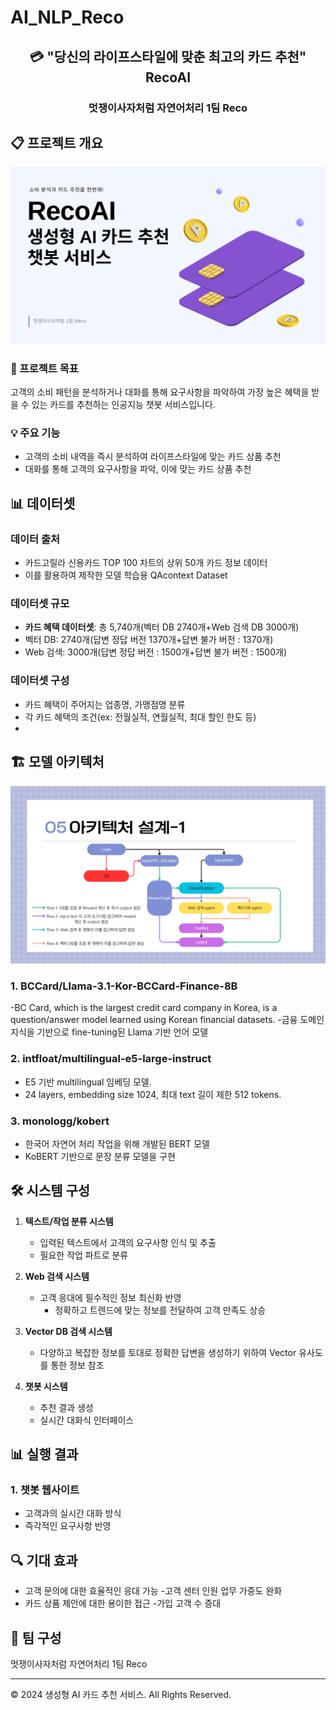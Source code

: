 # AI_NLP_Reco

<div align="center">
  <h2>💳 "당신의 라이프스타일에 맞춘 최고의 카드 추천" RecoAI</h2>
</div>

<div align="center">
  <h3>멋쟁이사자처럼 자연어처리 1팀 Reco</h3>
</div>

## 📋 프로젝트 개요
![image](https://github.com/OreOrca/AI_NLP_-Reco/blob/main/images/%ED%99%94%EB%A9%B4%20%EC%BA%A1%EC%B2%98%202024-12-25%20205754.png?raw=true)

### 🎯 프로젝트 목표
고객의 소비 패턴을 분석하거나 대화를 통해 요구사항을 파악하여 가장 높은 혜택을 받을 수 있는 카드를 추천하는 인공지능 챗봇 서비스입니다.

### 💡 주요 기능
- 고객의 소비 내역을 즉시 분석하여 라이프스타일에 맞는 카드 상품 추천
- 대화를 통해 고객의 요구사항을 파악, 이에 맞는 카드 상품 추천

## 📊 데이터셋

### 데이터 출처
- 카드고릴라 신용카드 TOP 100 차트의 상위 50개 카드 정보 데이터
- 이를 활용하여 제작한 모델 학습용 QAcontext Dataset

### 데이터셋 규모
- **카드 혜택 데이터셋**: 총 5,740개(벡터 DB 2740개+Web 검색 DB 3000개)
- 벡터 DB: 2740개(답변 정답 버전 1370개+답변 불가 버전 : 1370개)
- Web 검색: 3000개(답변 정답 버전 : 1500개+답변 불가 버전 : 1500개)

### 데이터셋 구성
- 카드 혜택이 주어지는 업종명, 가맹점명 분류
- 각 카드 혜택의 조건(ex: 전월실적, 연월실적, 최대 할인 한도 등)
-

## 🏗️ 모델 아키텍처
![image](https://github.com/OreOrca/AI_NLP_-Reco/blob/main/images/%ED%99%94%EB%A9%B4%20%EC%BA%A1%EC%B2%98%202024-12-25%20214301.png?raw=true)

### 1. BCCard/Llama-3.1-Kor-BCCard-Finance-8B
-BC Card, which is the largest credit card company in Korea, is a question/answer model learned using Korean financial datasets.
-금융 도메인 지식을 기반으로 fine-tuning된 Llama 기반 언어 모델

### 2. intfloat/multilingual-e5-large-instruct
- E5 기반 multilingual 임베딩 모델.
- 24 layers, embedding size 1024, 최대 text 길이 제한 512 tokens.

### 3. monologg/kobert
- 한국어 자연어 처리 작업을 위해 개발된 BERT 모델
- KoBERT 기반으로 문장 분류 모델을 구현

## 🛠️ 시스템 구성

1. **텍스트/작업 분류 시스템**
   - 입력된 텍스트에서 고객의 요구사항 인식 및 추출
   - 필요한 작업 파트로 분류

2. **Web 검색 시스템**
   - 고객 응대에 필수적인 정보 최신화 반영
     - 정확하고 트렌드에 맞는 정보를 전달하여 고객 만족도 상승

3. **Vector DB 검색 시스템**
   - 다양하고 복잡한 정보를 토대로 정확한 답변을 생성하기 위하여 Vector 유사도를 통한 정보 참조

4. **챗봇 시스템**
   - 추천 결과 생성
   - 실시간 대화식 인터페이스

## 📊 실행 결과

### 1. 챗봇 웹사이트
- 고객과의 실시간 대화 방식
- 즉각적인 요구사항 반영

## 🔍 기대 효과

- 고객 문의에 대한 효율적인 응대 가능
    -고객 센터 인원 업무 가중도 완화
- 카드 상품 제안에 대한 용이한 접근
    -가입 고객 수 증대

## 👥 팀 구성
멋쟁이사자처럼 자연어처리 1팀 Reco

------------------------------------------

© 2024 생성형 AI 카드 추천 서비스. All Rights Reserved.
